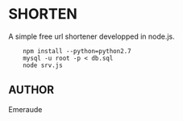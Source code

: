 # SHORTEN

A simple free url shortener developped in node.js.  

		npm install --python=python2.7
		mysql -u root -p < db.sql
		node srv.js

## AUTHOR

Emeraude
